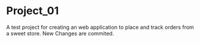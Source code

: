 # Project_01
A test project for creating an web application to place and track orders from a sweet store.
New Changes are commited.
